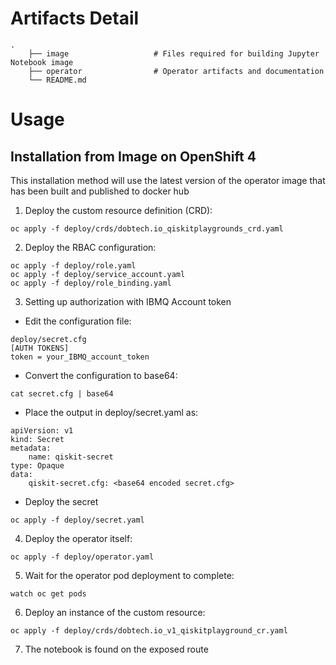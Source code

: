 # Artifacts Detail

    .
        ├── image                   # Files required for building Jupyter Notebook image
        ├── operator                # Operator artifacts and documentation 
        └── README.md

# Usage

  

## Installation from Image on OpenShift 4

  

This installation method will use the latest version of the operator image that has been built and published to docker hub

  

1. Deploy the custom resource definition (CRD):

```
oc apply -f deploy/crds/dobtech.io_qiskitplaygrounds_crd.yaml

```

 2. Deploy the RBAC configuration:
```
oc apply -f deploy/role.yaml
oc apply -f deploy/service_account.yaml
oc apply -f deploy/role_binding.yaml
```
 3. Setting up authorization with IBMQ Account token
 
 - Edit the configuration file:
```
deploy/secret.cfg
[AUTH TOKENS]
token = your_IBMQ_account_token
```
   - Convert the configuration to base64:
```
cat secret.cfg | base64
```
  - Place the output in deploy/secret.yaml as:
```
apiVersion: v1
kind: Secret
metadata:
	name: qiskit-secret
type: Opaque
data:
	qiskit-secret.cfg: <base64 encoded secret.cfg>
```
  - Deploy the secret
```
oc apply -f deploy/secret.yaml

```
4. Deploy the operator itself:

```
oc apply -f deploy/operator.yaml
```
5. Wait for the operator pod deployment to complete:
```
watch oc get pods
```

6. Deploy an instance of the custom resource:
```
oc apply -f deploy/crds/dobtech.io_v1_qiskitplayground_cr.yaml
```
7. The notebook is found on the exposed route
